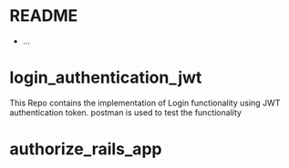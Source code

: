 # README

* ...
# login_authentication_jwt
This Repo contains the implementation of Login functionality using JWT authentication token. postman is used to test the functionality 
# authorize_rails_app
